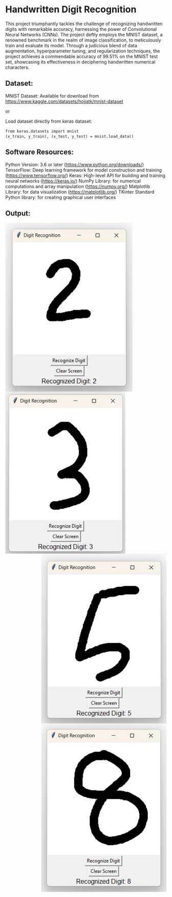 # Handwritten Digit Recognition

This project triumphantly tackles the challenge of recognizing handwritten digits
with remarkable accuracy, harnessing the power of Convolutional Neural
Networks (CNNs). The project deftly employs the MNIST dataset, a renowned
benchmark in the realm of image classification, to meticulously train and evaluate
its model. Through a judicious blend of data augmentation, hyperparameter
tuning, and regularization techniques, the project achieves a commendable
accuracy of 99.51% on the MNIST test set, showcasing its effectiveness in
deciphering handwritten numerical characters. 


Dataset:
--------

MNIST Dataset: Available for download from
https://www.kaggle.com/datasets/hojjatk/mnist-dataset

or 

Load dataset directly from keras dataset:
```
from keras.datasets import mnist
(x_train, y_train), (x_test, y_test) = mnist.load_data()
```

Software Resources:
-------------------

Python Version: 3.6 or later (https://www.python.org/downloads/)
TensorFlow: Deep learning framework for model construction and training
(https://www.tensorflow.org/)
Keras: High-level API for building and training neural networks
(https://keras.io/)
NumPy Library: for numerical computations and array manipulation
(https://numpy.org/)
Matplotlib Library: for data visualization (https://matplotlib.org/)
TKinter Standard Python library: for creating graphical user interfaces

Output:
-------

<img align="left" alt="output-1" width="auto" src="Outputs/output-1.png"><img align="center" alt="output-2" width="auto" src="Outputs/output-2.png">
<img align="right" alt="output-3" width="auto" src="Outputs/output-3.png">
<img align="right" alt="output-4" width="auto" src="Outputs/output-4.png">